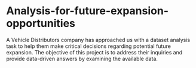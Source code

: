 # Analysis-for-future-expansion-opportunities
A Vehicle Distributors company has approached us with a dataset analysis task to help them make critical decisions regarding potential future expansion. The objective of this project is to address their inquiries and provide data-driven answers by examining the available data.
